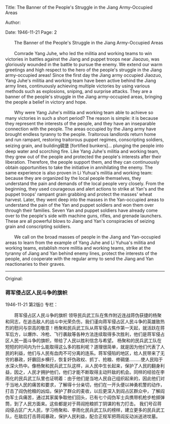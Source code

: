 Title: The Banner of the People's Struggle in the Jiang Army-Occupied Areas

Author:

Date: 1946-11-21
Page: 2

　　The Banner of the People's Struggle in the Jiang Army-Occupied Areas

　　Comrade Yang Juhe, who led the militia and working teams to win victories in battles against the Jiang and puppet troops near Jiaozuo, was gloriously wounded in the battle to pursue the enemy. We extend our warm greetings and high respect to the hero of the people's struggle in the Jiang army-occupied areas! Since the first day the Jiang army occupied Jiaozuo, Yang Juhe's militia and working team have been active behind the Jiang army lines, continuously achieving multiple victories by using various methods such as explosions, sniping, and surprise attacks. They are a banner of the people's struggle in the Jiang army-occupied areas, bringing the people a belief in victory and hope.

　　Why were Yang Juhe's militia and working team able to achieve so many victories in such a short period? The reason is simple: it is because they represent the interests of the people, and they have an inseparable connection with the people. The areas occupied by the Jiang army have brought endless tyranny to the people. Traitorous landlords return home and run rampant, restoring traitorous puppet regimes, conscripting soldiers, seizing grain, and building碉堡 [fortified bunkers]... plunging the people into deep water and scorching fire. Like Yang Juhe's militia and working team, they grew out of the people and protected the people's interests after their liberation. Therefore, the people support them, and they can continuously obtain opportunities to take the initiative in annihilating the enemy. The same experience is also proven in Li Yuhua's militia and working team: because they are organized by the local people themselves, they understand the pain and demands of the local people very closely. From the beginning, they used courageous and alert actions to strike at Yan's and the puppet troops' rampant grain grabbing and protect the masses' wheat harvest. Later, they went deep into the masses in the Yan-occupied areas to understand the pain of the Yan and puppet soldiers and won them over through their families. Seven Yan and puppet soldiers have already come over to the people's side with machine guns, rifles, and grenade launchers. These are all powerful blows to Jiang and Yan's conspiracies of seizing grain and conscripting soldiers.

　　We call on the broad masses of people in the Jiang and Yan-occupied areas to learn from the example of Yang Juhe and Li Yuhua's militia and working teams, establish more militia and working teams, strike at the tyranny of Jiang and Yan behind enemy lines, protect the interests of the people, and cooperate with the regular army to send the Jiang and Yan reactionaries to their graves.



<hr /> 

Original: 


### 蒋军侵占区人民斗争的旗帜

1946-11-21
第2版()
专栏：

　　蒋军侵占区人民斗争的旗帜
    领导民兵武工队在焦作附近连战蒋伪获捷的杨聚和同志，在追击敌人的战斗中光荣负伤，我们谨向蒋军侵占区人民斗争的英雄致热烈的慰问与崇高的敬意！杨聚和民兵武工队从蒋军侵占焦作第一天起，就活跃在蒋军后方，以爆炸、冷枪、飞行袭敌等各种方法连续取得多次胜利，他们是蒋军侵占区人民一面斗争的旗帜，带给了人民以胜利信念与希望。
    杨聚和的民兵武工队在短短的时间内为什么能取得这么多的胜利呢？道理很简单，就是因为他们代表了人民的利益，他们与人民有血肉不可分离的连系。蒋军侵陷的地区，给人民带来了无穷的暴政，奸霸回乡横行，恢复奸伪政权、抓丁、抢粮、修碉堡………使人民陷于水深火热中。像杨聚和民兵武工队这样，从人民中生长起来，保护了人民的翻身利益，因之，人民才拥护他们，他们才能不断取得主动歼敌的机会。同样的经验在李雨化的民兵武工队里也证明着：由于他们是当地人民自己组织起来的，因此他们对于当地人民的痛苦和要求，了解得十分亲切，他们在一开头便以神勇机警的动作，打击了阎伪抢粮的凶焰，保护了群众的麦收，以后更深入到阎占区群众中，了解阎伪军士兵痛苦，通过其家属争取他们回头，已有七个阎伪军士兵携带机枪步枪掷弹筒，到了人民方面来。这些都是对于蒋阎抢粮抓丁阴谋的有力打击。
    我们号召蒋阎侵占区广大人民，学习杨聚和、李雨化民兵武工队的榜样，建立更多的民兵武工队，在敌后打击蒋阎暴政，保护人民利益，配合正规军把蒋阎反动派送进坟墓。
